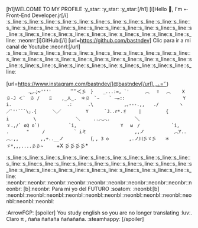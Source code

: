 [h1]WELCOME TO MY PROFILE ːy_starː ːy_starː ːy_starː[/h1]
[i]Hello 👋, I'm ➵ Front-End Developer.jr[/i]
ːs_lineːːs_lineːːs_lineːːs_lineːːs_lineːːs_lineːːs_lineːːs_lineːːs_lineːːs_lineːːs_lineːːs_lineːːs_lineːːs_lineːːs_lineːːs_lineːːs_lineːːs_lineːːs_lineːːs_lineːːs_lineːːs_lineːːs_lineːːs_lineːːs_lineːːs_lineːːs_lineːːs_lineːːs_lineːːs_lineːːs_lineːːs_lineːːs_lineːːs_lineː
ːneonrrː[i]GitHub:[/i] [url=https://github.com/bastndev] Clic para ir a mi canal de Youtube ːneonrlː[/url]
ːs_lineːːs_lineːːs_lineːːs_lineːːs_lineːːs_lineːːs_lineːːs_lineːːs_lineːːs_lineːːs_lineːːs_lineːːs_lineːːs_lineːːs_lineːːs_lineːːs_lineːːs_lineːːs_lineːːs_lineːːs_lineːːs_lineːːs_lineːːs_lineːːs_lineːːs_lineːːs_lineːːs_lineːːs_lineːːs_lineːːs_lineːːs_lineːːs_lineːːs_lineː

[url=https://www.instagram.com/bastndev/]@bastndev[/url].,.｡='`) 
　　　　 .,,..;~`''''　　　　` ''''＜``彡　}
　 _...:=, `'　　 　︵　 т 　︵　　 X 彡-J
＜`　彡 /　　ミ　　,_人_.　＊彡　`~
　 ` ~=::　　　 　　　　　　 　　　Y
　　 　i.　　　　　　　　　　　　 .:
　　　.\　　　　　　　,｡---.,,　　./
　　　　ヽ　／ﾞ''```\;.{　　　 ＼／
　　　　　Y　　　 `J..r*.彳　 　|
　　　　　{　　　``　　`　　　i
　　　　　\　　　　　　　　　＼　　　..︵︵.
　　　　　`＼　　　　　　　　　``ゞ.,/` oQ o`)
　　　　　　`i,　　　　　　　　　　Y　 ω　/
　　　　 　　`i,　　　 　　.　　　　"　　　/
　　　　　　` iミ　　　　　　　　　　　,,ノ
　　　　 　 ︵Y..︵.,,　　　　　,,+..__ノ``
　　　　　(, `, З о 　　　　,.ノ川彡ゞ彡　　＊
　　　　　 ゞ*,,,....彡彡~　　　`+Х 彡彡彡彡\*

ːs_lineːːs_lineːːs_lineːːs_lineːːs_lineːːs_lineːːs_lineːːs_lineːːs_lineːːs_lineːːs_lineːːs_lineːːs_lineːːs_lineːːs_lineːːs_lineːːs_lineːːs_lineːːs_lineːːs_lineːːs_lineːːs_lineːːs_lineːːs_lineːːs_lineːːs_lineːːs_lineːːs_lineːːs_lineːːs_lineːːs_lineːːs_lineːːs_lineːːs_lineː
ːneonbrːːneonbrːːneonbrːːneonbrːːneonbrːːneonbrːːneonbrːːneonbrːːneonbrːːneonbrː [b]ːneonbrː Para mi yo del FUTURO ːsoatomː ːneonblː[b] ːneonblːːneonblːːneonblːːneonblːːneonblːːneonblːːneonblːːneonblːːneonblːːneonblːːneonblːːneonblː

ːArrowFGPː [spoiler] You study english so you are no longer translating ːluvː. Claro π , ñaña ñañaña ñañañaña. ːsteamhappyː [/spoiler]

